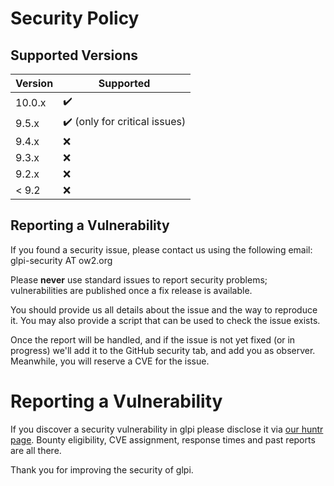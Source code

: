 # Security Policy

## Supported Versions

| Version | Supported          |
| ------- | ------------------ |
| 10.0.x  | :heavy_check_mark: |
| 9.5.x   | :heavy_check_mark: (only for critical issues) |
| 9.4.x   | :x:                |
| 9.3.x   | :x:                |
| 9.2.x   | :x:                |
| < 9.2   | :x:                |

## Reporting a Vulnerability

If you found a security issue, please contact us using the following email:
glpi-security AT ow2.org

Please **never** use standard issues to report security problems;
vulnerabilities are published once a fix release is available.

You should provide us all details about the issue and the way to reproduce it.
You may also provide a script that can be used to check the issue exists.

Once the report will be handled, and if the issue is not yet fixed (or in progress)
we'll add it to the GitHub security tab, and add you as observer. Meanwhile,
you will reserve a CVE for the issue.


# Reporting a Vulnerability

If you discover a security vulnerability in glpi please disclose it via [our huntr page](https://huntr.dev/repos/glpi-project/glpi/). Bounty eligibility, CVE assignment, response times and past reports are all there.

Thank you for improving the security of glpi.